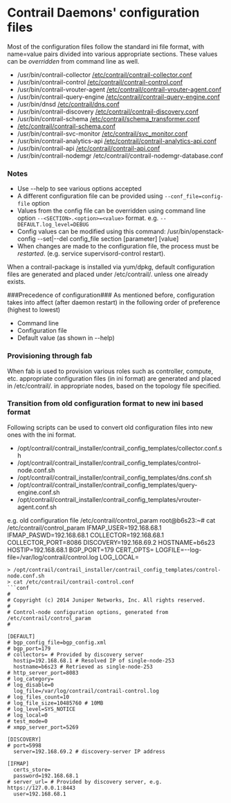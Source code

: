 # Contrail Daemons' configuration files
Most of the configuration files follow the standard ini file format, with
name=value pairs divided into various appropriate sections. These values can
be _overridden_ from command line as well.

* /usr/bin/contrail-collector      [/etc/contrail/contrail-collector.conf](https://github.com/Juniper/contrail-controller/blob/master/src/analytics/contrail-collector.conf)
* /usr/bin/contrail-control        [/etc/contrail/contrail-control.conf](https://github.com/Juniper/contrail-controller/blob/master/src/control-node/contrail-control.conf)
* /usr/bin/contrail-vrouter-agent  [/etc/contrail/contrail-vrouter-agent.conf](https://github.com/Juniper/contrail-controller/blob/master/src/vnsw/agent/contrail-vrouter-agent.conf)
* /usr/bin/contrail-query-engine   [/etc/contrail/contrail-query-engine.conf](https://github.com/Juniper/contrail-controller/blob/master/src/query_engine/contrail-query-engine.conf)
* /usr/bin/dnsd                    [/etc/contrail/dns.conf](https://github.com/Juniper/contrail-controller/blob/master/src/dns/dns.conf)
* /usr/bin/contrail-discovery      [/etc/contrail/contrail-discovery.conf](https://github.com/Juniper/contrail-controller/blob/master/src/discovery/contrail-discovery.conf)
* /usr/bin/contrail-schema         [/etc/contrail/schema_transformer.conf](https://github.com/Juniper/contrail-packaging/blob/master/common/control_files/schema_transformer.conf)
* [/etc/contrail/contrail-schema.conf](https://github.com/Juniper/contrail-controller/blob/master/src/config/schema-transformer/contrail-schema.conf)
* /usr/bin/contrail-svc-monitor    [/etc/contrail/svc_monitor.conf](https://github.com/Juniper/contrail-controller/blob/master/src/config/svc-monitor/svc-monitor.conf)
* /usr/bin/contrail-analytics-api  [/etc/contrail/contrail-analytics-api.conf](https://github.com/Juniper/contrail-controller/blob/master/src/opserver/contrail-analytics-api.conf)
* /usr/bin/contrail-api            [/etc/contrail/contrail-api.conf](https://github.com/Juniper/contrail-controller/blob/master/src/config/api-server/contrail-api.conf)
* /usr/bin/contrail-nodemgr        /etc/contrail/contrail-nodemgr-database.conf

### Notes ###
* Use --help to see various options accepted
* A different configuration file can be provided using ``` --conf_file=config-file ``` option
* Values from the config file can be overridden using command line option ```--<SECTION>.<option>=<value>``` format.
   e.g. ```--DEFAULT.log_level=DEBUG ```
* Config values can be modified using this command: /usr/bin/openstack-config --set|--del config_file section [parameter] [value]
* When changes are made to the configuration file, the process must be _restarted_. (e.g. service supervisord-control restart).

When a contrail-package is installed via yum/dpkg, default configuration files are generated and placed under /etc/contrail/. unless one already exists.

###Precedence of configuration###
As mentioned before, configuration takes into affect (after daemon restart) in the following order of preference (highest to lowest)

* Command line
* Configuration file
* Default value (as shown in --help)

### Provisioning through fab ###
When fab is used to provision various roles such as controller, compute, etc. appropriate configuration files (in ini format) are generated and placed in /etc/contrail/. in appropriate nodes, based on the topology file specified.

### Transition from old configuration format to new ini based format ###
Following scripts can be used to convert old configuration files into new ones with the ini format.

* /opt/contrail/contrail_installer/contrail_config_templates/collector.conf.sh
* /opt/contrail/contrail_installer/contrail_config_templates/control-node.conf.sh
* /opt/contrail/contrail_installer/contrail_config_templates/dns.conf.sh
* /opt/contrail/contrail_installer/contrail_config_templates/query-engine.conf.sh
* /opt/contrail/contrail_installer/contrail_config_templates/vrouter-agent.conf.sh

e.g. old configuration file /etc/contrail/control_param
root@b6s23:~# cat /etc/contrail/control_param 
IFMAP_USER=192.168.68.1
IFMAP_PASWD=192.168.68.1
COLLECTOR=192.168.68.1
COLLECTOR_PORT=8086
DISCOVERY=192.168.69.2
HOSTNAME=b6s23
HOSTIP=192.168.68.1
BGP_PORT=179
CERT_OPTS=
LOGFILE=--log-file=/var/log/contrail/control.log
LOG_LOCAL=
```
> /opt/contrail/contrail_installer/contrail_config_templates/control-node.conf.sh
> cat /etc/contrail/contrail-control.conf
```conf
#
# Copyright (c) 2014 Juniper Networks, Inc. All rights reserved.
#
# Control-node configuration options, generated from /etc/contrail/control_param
#

[DEFAULT]
# bgp_config_file=bgp_config.xml
# bgp_port=179
# collectors= # Provided by discovery server
  hostip=192.168.68.1 # Resolved IP of single-node-253
  hostname=b6s23 # Retrieved as single-node-253
# http_server_port=8083
# log_category=
# log_disable=0
  log_file=/var/log/contrail/contrail-control.log
# log_files_count=10
# log_file_size=10485760 # 10MB
# log_level=SYS_NOTICE
# log_local=0
# test_mode=0
# xmpp_server_port=5269

[DISCOVERY]
# port=5998
  server=192.168.69.2 # discovery-server IP address

[IFMAP]
  certs_store=
  password=192.168.68.1
# server_url= # Provided by discovery server, e.g. https://127.0.0.1:8443
  user=192.168.68.1

```